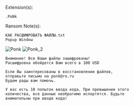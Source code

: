 Extension(s): 
```
.PoNk
```
Ransom Note(s): 
```
КАК РАСШИФРОВАТЬ ФАЙЛЫ.txt
Popup Window
```
![Ponk](https://github.com/user-attachments/assets/6f273d22-79e5-481b-9ae6-a7314e568ded)
![Ponk_2](https://github.com/user-attachments/assets/aa264214-86e7-4c71-bc33-e2a436390c83)
```
Внимание! Все Ваши файлы зашифрованы!
Расшифровка обойдется Вам всего в 100 USD

Если Вы заинтересованы в восстановлении файлов, 
отправьте письмо на ponk@ro.ru
Будем рады вам помочь.

У вас есть 10 попыток ввода кода. При превышении этого 
количества, все данные необратимо испортятся. Будьте 
внимательны при вводе кода!
```
